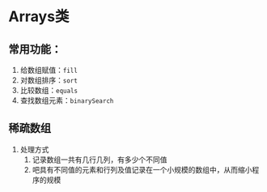 # Arrays类

## 常用功能：

1. 给数组赋值：`fill`
2. 对数组排序：`sort`
3. 比较数组：`equals`
4. 查找数组元素：`binarySearch`



## 稀疏数组

1. 处理方式
   1. 记录数组一共有几行几列，有多少个不同值
   2. 吧具有不同值的元素和行列及值记录在一个小规模的数组中，从而缩小程序的规模 